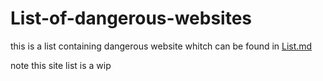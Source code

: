 # List-of-dangerous-websites

this is a list containing  dangerous website whitch can be found in [List.md](https://github.com/Brandonbr1/List-of-dangerous-websites/blob/main/List.md)


note this site list is a wip
